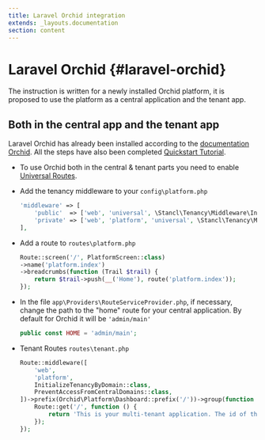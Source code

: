 ```yaml
---
title: Laravel Orchid integration
extends: _layouts.documentation
section: content
---
```


# Laravel Orchid {#laravel-orchid}

The instruction is written for a newly installed Orchid platform, it is proposed to use the platform as a central application and the tenant app.

## Both in the central app and the tenant app

Laravel Orchid has already been installed according to the [documentation Orchid](https://orchid.software/en/docs/installation/). All the steps have also been completed [Quickstart Tutorial](/docs/v3/quickstart).

- To use Orchid both in the central & tenant parts you need to enable [Universal Routes](docs/v3/features/universal-routes).
- Add the tenancy middleware to your `config\platform.php`

    ```php
    'middleware' => [
        'public'  => ['web', 'universal', \Stancl\Tenancy\Middleware\InitializeTenancyByDomain::class],
        'private' => ['web', 'platform', 'universal', \Stancl\Tenancy\Middleware\InitializeTenancyByDomain::class],
    ],
    ```

- Add a route to `routes\platform.php`

    ```php
    Route::screen('/', PlatformScreen::class)
    ->name('platform.index')
    ->breadcrumbs(function (Trail $trail) {
        return $trail->push(__('Home'), route('platform.index'));
    });
     ```

- In the file `app\Providers\RouteServiceProvider.php`, if necessary, change the path to the "home" route for your central application. By default for Orchid it will be `'admin/main'`

    ```php
    public const HOME = 'admin/main';
    ```

- Tenant Routes `routes\tenant.php`

    ```php
    Route::middleware([
        'web',
        'platform',
        InitializeTenancyByDomain::class,
        PreventAccessFromCentralDomains::class,
    ])->prefix(Orchid\Platform\Dashboard::prefix('/'))->group(function () {
        Route::get('/', function () {
            return 'This is your multi-tenant application. The id of the current tenant is ' . tenant('id');
        });
    });
     ```
